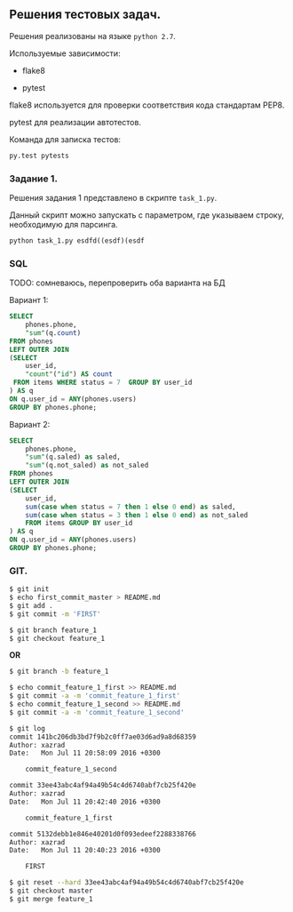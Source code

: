## Решения тестовых задач.

Решения реализованы на языке `python 2.7`.

Используемые зависимости:

* flake8

* pytest

flake8 используется для проверки соответствия кода стандартам PEP8.

pytest для реализации автотестов.

Команда для записка тестов:

``` python
py.test pytests
```

###  Задание 1. 

Решения задания 1 представлено в скрипте `task_1.py`.

Данный скрипт можно запускать с параметром, где указываем строку, необходимую для парсинга.

``` python
python task_1.py esdfd((esdf)(esdf
```


### SQL

TODO: сомневаюсь, перепроверить оба варианта на БД

Вариант 1:

``` sql
SELECT 
    phones.phone, 
    "sum"(q.count) 
FROM phones
LEFT OUTER JOIN 
(SELECT 
    user_id, 
    "count"("id") AS count 
 FROM items WHERE status = 7  GROUP BY user_id
) AS q 
ON q.user_id = ANY(phones.users)
GROUP BY phones.phone;

```


Вариант 2:

``` sql
SELECT 
    phones.phone, 
    "sum"(q.saled) as saled, 
    "sum"(q.not_saled) as not_saled 
FROM phones
LEFT OUTER JOIN 
(SELECT 
	user_id, 
	sum(case when status = 7 then 1 else 0 end) as saled,
	sum(case when status = 3 then 1 else 0 end) as not_saled
	FROM items GROUP BY user_id
) AS q 
ON q.user_id = ANY(phones.users)
GROUP BY phones.phone;

```

###  GIT.
 
``` bash
$ git init
$ echo first_commit_master > README.md
$ git add .
$ git commit -m 'FIRST'

```

``` bash
$ git branch feature_1
$ git checkout feature_1

```

**OR**

``` bash
$ git branch -b feature_1

```

``` bash
$ echo commit_feature_1_first >> README.md
$ git commit -a -m 'commit_feature_1_first'
$ echo commit_feature_1_second >> README.md
$ git commit -a -m 'commit_feature_1_second'

$ git log
commit 141bc206db3bd7f9b2c0ff7ae03d6ad9a8d68359
Author: xazrad 
Date:   Mon Jul 11 20:58:09 2016 +0300

    commit_feature_1_second

commit 33ee43abc4af94a49b54c4d6740abf7cb25f420e
Author: xazrad 
Date:   Mon Jul 11 20:42:40 2016 +0300

    commit_feature_1_first

commit 5132debb1e846e40201d0f093edeef2288338766
Author: xazrad 
Date:   Mon Jul 11 20:40:23 2016 +0300

    FIRST

$ git reset --hard 33ee43abc4af94a49b54c4d6740abf7cb25f420e
$ git checkout master
$ git merge feature_1

```